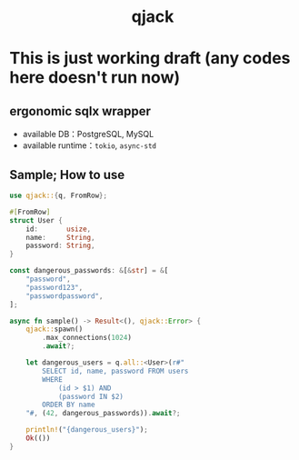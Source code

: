 <h1 align="center">
    qjack
</h1>

# This is just working draft (any codes here doesn't run now)

## ergonomic sqlx wrapper
- available DB：PostgreSQL, MySQL
- available runtime：`tokio`, `async-std`

## Sample; How to use
```rust
use qjack::{q, FromRow};

#[FromRow]
struct User {
    id:       usize,
    name:     String,
    password: String,
}

const dangerous_passwords: &[&str] = &[
    "password",
    "password123",
    "passwordpassword",
];

async fn sample() -> Result<(), qjack::Error> {
    qjack::spawn()
        .max_connections(1024)
        .await?;

    let dangerous_users = q.all::<User>(r#"
        SELECT id, name, password FROM users
        WHERE
            (id > $1) AND
            (password IN $2)
        ORDER BY name
    "#, (42, dangerous_passwords)).await?;

    println!("{dangerous_users}");
    Ok(())
}
```
